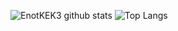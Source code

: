 ![EnotKEK3 github stats](https://github-readme-stats.vercel.app/api?username=enotkek&show_icons=true&theme=tokyonight)
![Top Langs](https://github-readme-stats.vercel.app/api/top-langs/?username=enotkek&langs_count=8&theme=tokyonight&layout=compact)

